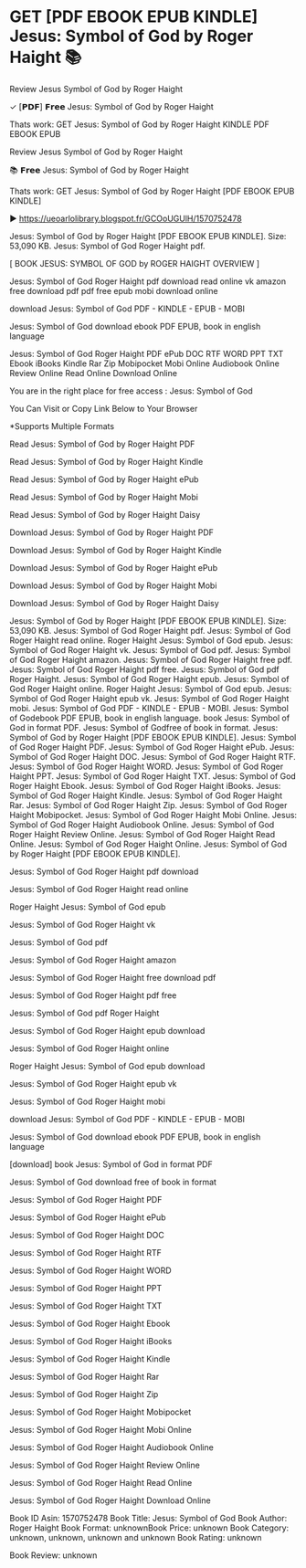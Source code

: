 # GET [PDF EBOOK EPUB KINDLE] Jesus: Symbol of God by  Roger Haight 📚
Review Jesus Symbol of God by Roger Haight

✓ [𝗣𝗗𝗙] 𝗙𝗿𝗲𝗲 Jesus: Symbol of God by Roger Haight

Thats work: GET Jesus: Symbol of God by Roger Haight KINDLE PDF EBOOK EPUB


Review Jesus Symbol of God by Roger Haight

📚 𝗙𝗿𝗲𝗲 Jesus: Symbol of God by Roger Haight

Thats work: GET Jesus: Symbol of God by Roger Haight [PDF EBOOK EPUB KINDLE]



▶ https://ueoarlolibrary.blogspot.fr/GCOoUGUlH/1570752478



Jesus: Symbol of God by Roger Haight [PDF EBOOK EPUB KINDLE]. Size: 53,090 KB. Jesus: Symbol of God Roger Haight pdf.

[ BOOK JESUS: SYMBOL OF GOD by ROGER HAIGHT OVERVIEW ]

Jesus: Symbol of God Roger Haight pdf download read online vk amazon free download pdf pdf free epub mobi download online

download Jesus: Symbol of God PDF - KINDLE - EPUB - MOBI

Jesus: Symbol of God download ebook PDF EPUB, book in english language

Jesus: Symbol of God Roger Haight PDF ePub DOC RTF WORD PPT TXT Ebook iBooks Kindle Rar Zip Mobipocket Mobi Online Audiobook Online Review Online Read Online Download Online

You are in the right place for free access : Jesus: Symbol of God

You Can Visit or Copy Link Below to Your Browser

*Supports Multiple Formats

Read Jesus: Symbol of God by Roger Haight PDF

Read Jesus: Symbol of God by Roger Haight Kindle

Read Jesus: Symbol of God by Roger Haight ePub

Read Jesus: Symbol of God by Roger Haight Mobi

Read Jesus: Symbol of God by Roger Haight Daisy

Download Jesus: Symbol of God by Roger Haight PDF

Download Jesus: Symbol of God by Roger Haight Kindle

Download Jesus: Symbol of God by Roger Haight ePub

Download Jesus: Symbol of God by Roger Haight Mobi

Download Jesus: Symbol of God by Roger Haight Daisy

Jesus: Symbol of God by Roger Haight [PDF EBOOK EPUB KINDLE]. Size: 53,090 KB. Jesus: Symbol of God Roger Haight pdf. Jesus: Symbol of God Roger Haight read online. Roger Haight Jesus: Symbol of God epub. Jesus: Symbol of God Roger Haight vk. Jesus: Symbol of God pdf. Jesus: Symbol of God Roger Haight amazon. Jesus: Symbol of God Roger Haight free pdf. Jesus: Symbol of God Roger Haight pdf free. Jesus: Symbol of God pdf Roger Haight. Jesus: Symbol of God Roger Haight epub. Jesus: Symbol of God Roger Haight online. Roger Haight Jesus: Symbol of God epub. Jesus: Symbol of God Roger Haight epub vk. Jesus: Symbol of God Roger Haight mobi. Jesus: Symbol of God PDF - KINDLE - EPUB - MOBI. Jesus: Symbol of Godebook PDF EPUB, book in english language. book Jesus: Symbol of God in format PDF. Jesus: Symbol of Godfree of book in format. Jesus: Symbol of God by Roger Haight [PDF EBOOK EPUB KINDLE]. Jesus: Symbol of God Roger Haight PDF. Jesus: Symbol of God Roger Haight ePub. Jesus: Symbol of God Roger Haight DOC. Jesus: Symbol of God Roger Haight RTF. Jesus: Symbol of God Roger Haight WORD. Jesus: Symbol of God Roger Haight PPT. Jesus: Symbol of God Roger Haight TXT. Jesus: Symbol of God Roger Haight Ebook. Jesus: Symbol of God Roger Haight iBooks. Jesus: Symbol of God Roger Haight Kindle. Jesus: Symbol of God Roger Haight Rar. Jesus: Symbol of God Roger Haight Zip. Jesus: Symbol of God Roger Haight Mobipocket. Jesus: Symbol of God Roger Haight Mobi Online. Jesus: Symbol of God Roger Haight Audiobook Online. Jesus: Symbol of God Roger Haight Review Online. Jesus: Symbol of God Roger Haight Read Online. Jesus: Symbol of God Roger Haight Online. Jesus: Symbol of God by Roger Haight [PDF EBOOK EPUB KINDLE].

Jesus: Symbol of God Roger Haight pdf download

Jesus: Symbol of God Roger Haight read online

Roger Haight Jesus: Symbol of God epub

Jesus: Symbol of God Roger Haight vk

Jesus: Symbol of God pdf

Jesus: Symbol of God Roger Haight amazon

Jesus: Symbol of God Roger Haight free download pdf

Jesus: Symbol of God Roger Haight pdf free

Jesus: Symbol of God pdf Roger Haight

Jesus: Symbol of God Roger Haight epub download

Jesus: Symbol of God Roger Haight online

Roger Haight Jesus: Symbol of God epub download

Jesus: Symbol of God Roger Haight epub vk

Jesus: Symbol of God Roger Haight mobi

download Jesus: Symbol of God PDF - KINDLE - EPUB - MOBI

Jesus: Symbol of God download ebook PDF EPUB, book in english language

[download] book Jesus: Symbol of God in format PDF

Jesus: Symbol of God download free of book in format

Jesus: Symbol of God Roger Haight PDF

Jesus: Symbol of God Roger Haight ePub

Jesus: Symbol of God Roger Haight DOC

Jesus: Symbol of God Roger Haight RTF

Jesus: Symbol of God Roger Haight WORD

Jesus: Symbol of God Roger Haight PPT

Jesus: Symbol of God Roger Haight TXT

Jesus: Symbol of God Roger Haight Ebook

Jesus: Symbol of God Roger Haight iBooks

Jesus: Symbol of God Roger Haight Kindle

Jesus: Symbol of God Roger Haight Rar

Jesus: Symbol of God Roger Haight Zip

Jesus: Symbol of God Roger Haight Mobipocket

Jesus: Symbol of God Roger Haight Mobi Online

Jesus: Symbol of God Roger Haight Audiobook Online

Jesus: Symbol of God Roger Haight Review Online

Jesus: Symbol of God Roger Haight Read Online

Jesus: Symbol of God Roger Haight Download Online

Book ID Asin: 1570752478
Book Title: Jesus: Symbol of God
Book Author: Roger Haight
Book Format: unknownBook Price: unknown
Book Category: unknown, unknown, unknown and unknown
Book Rating: unknown

Book Review: unknown
